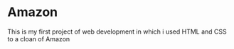 # Amazon
This is my first project of web development in which i used HTML and CSS to a cloan of Amazon 
